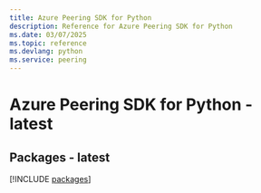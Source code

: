 ```yaml
---
title: Azure Peering SDK for Python
description: Reference for Azure Peering SDK for Python
ms.date: 03/07/2025
ms.topic: reference
ms.devlang: python
ms.service: peering
---
```

# Azure Peering SDK for Python - latest
## Packages - latest
[!INCLUDE [packages](peering-index.md)]